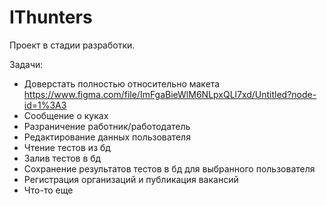 # IThunters
Проект в стадии разработки.

Задачи:
 + Доверстать полностью относительно макета  https://www.figma.com/file/ImFgaBieWlM6NLpxQLl7xd/Untitled?node-id=1%3A3
 + Сообщение о куках
 + Разраничение работник/работодатель
 + Редактирование данных пользователя
 + Чтение тестов из бд
 + Залив тестов в бд
 + Сохранение результатов тестов в бд для выбранного пользователя
 + Регистрация организаций и публикация вакансий
 + Что-то еще
